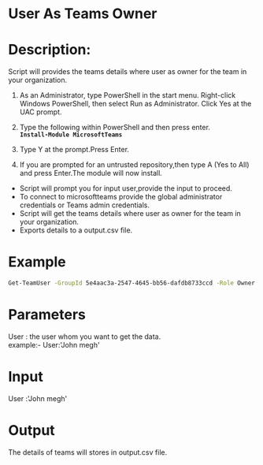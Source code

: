 # User As Teams Owner
# Description:
 Script will provides the teams details where user as owner for the team in your organization. 
1. As an Administrator, type PowerShell in the start menu. Right-click Windows PowerShell, then select Run as Administrator.
Click Yes at the UAC prompt.

2. Type the following within PowerShell and then press enter.\
    **`Install-Module MicrosoftTeams`**
  
3. Type Y at the prompt.Press Enter.

4. If you are prompted for an untrusted repository,then type A (Yes to All) and press Enter.The module will now install. 

- Script will prompt you for input user,provide the input to proceed.
- To connect to microsoftteams provide the global administrator credentials or Teams admin credentials.
- Script will get the teams details where user as owner for the team in your organization. 
- Exports details to a output.csv file.

# Example 
 ```bash
 Get-TeamUser -GroupId 5e4aac3a-2547-4645-bb56-dafdb8733ccd -Role Owner | Where-Object {$_.User -match 'John megh'}
 ```

# Parameters
 User : the user whom you want to get the data.\
 example:- User:'John megh'
# Input 
User :'John megh'
# Output
 The details of teams will stores in output.csv file.

